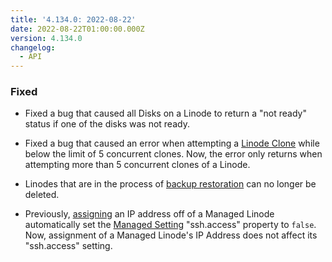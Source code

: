 ```yaml
---
title: '4.134.0: 2022-08-22'
date: 2022-08-22T01:00:00.000Z
version: 4.134.0
changelog:
  - API
---
```


### Fixed

* Fixed a bug that caused all Disks on a Linode to return a "not ready" status if one of the disks was not ready.

* Fixed a bug that caused an error when attempting a [Linode Clone](https://www.linode.com/docs/api/linode-instances/#linode-clone) while below the limit of 5 concurrent clones. Now, the error only returns when attempting more than 5 concurrent clones of a Linode.

* Linodes that are in the process of [backup restoration](https://www.linode.com/docs/api/linode-instances/#backup-restore) can no longer be deleted.

* Previously, [assigning](https://www.linode.com/docs/api/networking/#linodes-assign-ips) an IP address off of a Managed Linode automatically set the [Managed Setting](https://www.linode.com/docs/api/managed/#linodes-managed-settings-view) "ssh.access" property to `false`. Now, assignment of a Managed Linode's IP Address does not affect its "ssh.access" setting.
